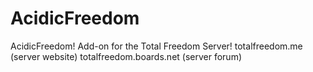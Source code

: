 AcidicFreedom
=============

AcidicFreedom! Add-on for the Total Freedom Server!
totalfreedom.me (server website)
totalfreedom.boards.net (server forum)